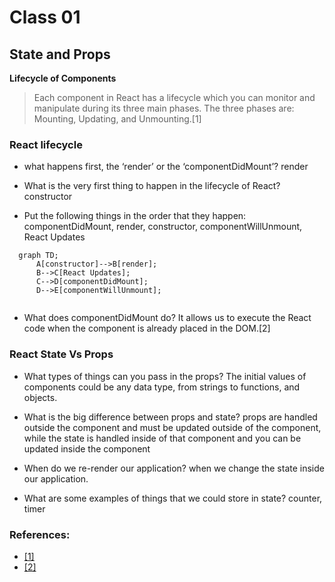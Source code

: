 # Class 01 
## State and Props
**Lifecycle of Components**
> Each component in React has a lifecycle which you can monitor and manipulate during its three main phases. The three phases are: Mounting, Updating, and Unmounting.[1]
### React lifecycle

* what happens first, the ‘render’ or the ‘componentDidMount’?
     render

* What is the very first thing to happen in the lifecycle of React?
constructor
* Put the following things in the order that they happen: componentDidMount, render, constructor, componentWillUnmount, React Updates
```mermaid
  graph TD;
      A[constructor]-->B[render];
      B-->C[React Updates];
      C-->D[componentDidMount];
      D-->E[componentWillUnmount];
      
```


* What does componentDidMount do?
It allows us to execute the React code when the component is already placed in the DOM.[2]

### React State Vs Props

* What types of things can you pass in the props?
The initial values of components could be any data type, from strings to functions, and objects.

* What is the big difference between props and state?
props are handled outside the component and must be updated outside of the component, while the state is handled inside of that component and you can be updated inside the component  

* When do we re-render our application?
when we change the state inside our application.

* What are some examples of things that we could store in state?
counter, timer


### References:
* [[1]](https://www.w3schools.com/react/react_lifecycle.asp#:~:text=Lifecycle%20of%20Components,Mounting%2C%20Updating%2C%20and%20Unmounting.) 
* [[2]](https://www.geeksforgeeks.org/reactjs-componentdidmount-method/#:~:text=The%20componentDidMount()%20method%20allows,after%20the%20component%20is%20rendered.) 
